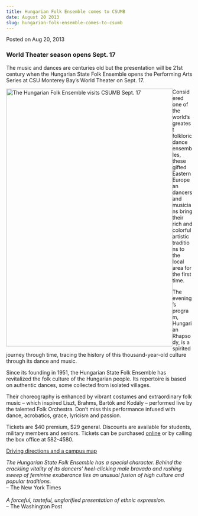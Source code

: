 ```yaml
---
title: Hungarian Folk Ensemble comes to CSUMB
date: August 20 2013
slug: hungarian-folk-ensemble-comes-to-csumb
---
```


 



<span class="date">Posted on Aug 20, 2013    </span>
<h3>World Theater season opens Sept. 17</h3>
<p>The music and dances are centuries old but the presentation will
be 21st century when the Hungarian State Folk Ensemble opens the
Performing Arts Series at CSU Monterey Bay&#x2019;s World Theater on Sept.
17.</p>
<p><img alt="The Hungarian Folk Ensemble visits CSUMB Sept. 17" src="https://news.csumb.edu/sites/default/files/65/attachments/news/images/folk_dance_for_web.jpg" style="float:left; width:450px; height:697px">Considered one of
the world&#x2019;s greatest folkloric dance ensembles, these gifted
Eastern European dancers and musicians bring their rich and
colorful artistic traditions to the local area for the first
time.</img></p>
<p>The evening&#x2019;s program, Hungarian Rhapsody, is a spirited journey
through time, tracing the history of this thousand-year-old culture
through its dance and music.</p>
<p>Since its founding in 1951, the Hungarian State Folk Ensemble
has revitalized the folk culture of the Hungarian people. Its
repertoire is based on authentic dances, some collected from
isolated villages.</p>
<p>Their choreography is enhanced by vibrant costumes and
extraordinary folk music &#x2013; which inspired Liszt, Brahms, Bart&#xF3;k and
Kod&#xE1;ly &#x2013; performed live by the talented Folk Orchestra. Don&#x2019;t miss
this performance infused with dance, acrobatics, grace, lyricism
and passion.</p>
<p>Tickets are $40 premium, $29 general. Discounts are available
for students, military members and seniors. Tickets can be
purchased <a href="https://csumb.edu/worldtheater" rel="nofollow">online</a>&#xA0;or by calling the box office at
582-4580.</p>
<p><a href="https://csumb.edu/maps" rel="nofollow">Driving
directions and a campus map</a></p>
<p><em>The Hungarian State Folk Ensemble has a special character.
Behind the crackling vitality of its dancers&apos; heel-clicking male
bravado and rushing sweep of feminine exuberance lies an unusual
fusion of high culture and popular traditions.</em><br>
&#x2013; The New York Times<br>
<br>
<em>A forceful, tasteful, unglorified presentation of ethnic
expression.</em><br>
&#x2013; The Washington Post</br></br></br></br></p>





 

